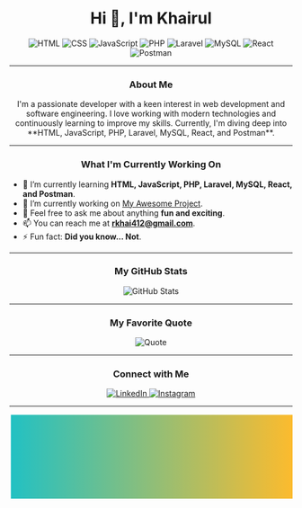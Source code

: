 <h1 align="center">
  Hi 👋, I'm Khairul
</h1>

<p align="center">
  <img src="https://img.shields.io/badge/HTML-E34F26?style=for-the-badge&logo=html5&logoColor=white" alt="HTML">
  <img src="https://img.shields.io/badge/CSS-1572B6?style=for-the-badge&logo=css3&logoColor=white" alt="CSS">
  <img src="https://img.shields.io/badge/JavaScript-F7DF1E?style=for-the-badge&logo=javascript&logoColor=black" alt="JavaScript">
  <img src="https://img.shields.io/badge/PHP-777BB4?style=for-the-badge&logo=php&logoColor=white" alt="PHP">
  <img src="https://img.shields.io/badge/Laravel-FF2D20?style=for-the-badge&logo=laravel&logoColor=white" alt="Laravel">
  <img src="https://img.shields.io/badge/MySQL-4479A1?style=for-the-badge&logo=mysql&logoColor=white" alt="MySQL">
  <img src="https://img.shields.io/badge/React-61DAFB?style=for-the-badge&logo=react&logoColor=black" alt="React">
  <img src="https://img.shields.io/badge/Postman-FF6C37?style=for-the-badge&logo=postman&logoColor=white" alt="Postman">
</p>

---

<h3 align="center">About Me</h3>

<p align="center">
  I'm a passionate developer with a keen interest in web development and software engineering. I love working with modern technologies and continuously learning to improve my skills. Currently, I'm diving deep into **HTML, JavaScript, PHP, Laravel, MySQL, React, and Postman**.
</p>

---

<h3 align="center">What I'm Currently Working On</h3>

- 🌱 I’m currently learning **HTML, JavaScript, PHP, Laravel, MySQL, React, and Postman**.
- 🔭 I’m currently working on [My Awesome Project](https://github.com/khairull7/awesome_project).
- 💬 Feel free to ask me about anything **fun and exciting**.
- 📫 You can reach me at **rkhai412@gmail.com**.
- ⚡ Fun fact: **Did you know... Not**.

---

<h3 align="center">My GitHub Stats</h3>

<p align="center">
  <img src="https://github-readme-stats.vercel.app/api?username=khairull7&show_icons=true&theme=radical" alt="GitHub Stats">
</p>

---

<h3 align="center">My Favorite Quote</h3>

<p align="center">
  <img src="https://img.shields.io/badge/-The%20only%20way%20to%20do%20great%20work%20is%20to%20love%20what%20you%20do.-brightgreen?style=for-the-badge" alt="Quote">
</p>

---

<h3 align="center">Connect with Me</h3>

<p align="center">
  <a href="https://www.linkedin.com/in/khairul-linkedin/" target="_blank">
    <img src="https://img.shields.io/badge/LinkedIn-0A66C2?style=for-the-badge&logo=linkedin&logoColor=white" alt="LinkedIn">
  </a>
  <a href="https://www.instagram.com/khairul_instagram/" target="_blank">
    <img src="https://img.shields.io/badge/Instagram-E4405F?style=for-the-badge&logo=instagram&logoColor=white" alt="Instagram">
  </a>
</p>

---

<!-- SVG Background Animation -->
<div align="center">
  <svg width="100%" height="100%">
    <defs>
      <linearGradient id="grad1">
        <stop offset="0%" style="stop-color:rgb(34,193,195);stop-opacity:1" />
        <stop offset="100%" style="stop-color:rgb(253,187,45);stop-opacity:1" />
      </linearGradient>
    </defs>
    <rect width="100%" height="100%" fill="url(#grad1)">
      <animate attributeName="x" from="0" to="100%" dur="10s" repeatCount="indefinite" />
      <animate attributeName="y" from="0" to="100%" dur="10s" repeatCount="indefinite" />
    </rect>
  </svg>
</div>
